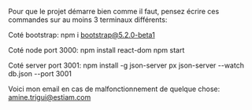 Pour que le projet démarre bien comme il faut, pensez écrire ces commandes sur au moins 3 terminaux différents:

Coté bootstrap:
npm i bootstrap@5.2.0-beta1

Coté node port 3000:
npm install react-dom
npm start

Coté server port 3001:
npm install -g json-server
px json-server --watch db.json --port 3001


Voici mon email en cas de malfonctionnement de quelque chose: amine.trigui@estiam.com
